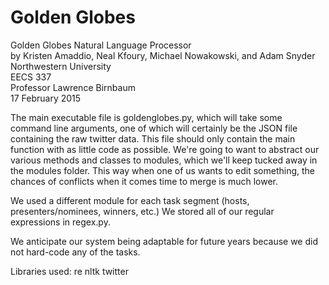 # Golden Globes
Golden Globes Natural Language Processor  
by Kristen Amaddio, Neal Kfoury, Michael Nowakowski, and Adam Snyder  
Northwestern University  
EECS 337  
Professor Lawrence Birnbaum  
17 February 2015

The main executable file is goldenglobes.py, which will take some command line arguments, one of which will certainly be
the JSON file containing the raw twitter data. This file should only contain the main function with as little code as
possible. We're going to want to abstract our various methods and classes to modules, which we'll keep tucked away in
the modules folder. This way when one of us wants to edit something, the chances of conflicts when it comes time to
merge is much lower.

We used a different module for each task segment (hosts, presenters/nominees, winners, etc.) We stored all of our
regular expressions in regex.py.

We anticipate our system being adaptable for future years because we did not hard-code any of the tasks.

Libraries used:
re
nltk
twitter